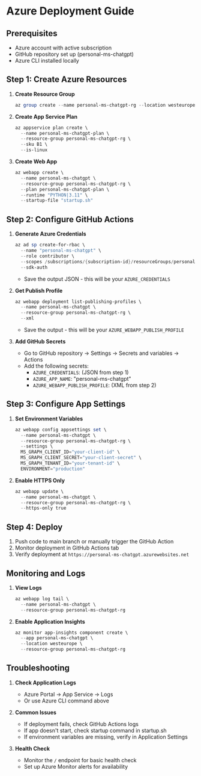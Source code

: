 # Azure Deployment Guide

## Prerequisites
- Azure account with active subscription
- GitHub repository set up (personal-ms-chatgpt)
- Azure CLI installed locally

## Step 1: Create Azure Resources

1. **Create Resource Group**
   ```powershell
   az group create --name personal-ms-chatgpt-rg --location westeurope
   ```

2. **Create App Service Plan**
   ```powershell
   az appservice plan create \
     --name personal-ms-chatgpt-plan \
     --resource-group personal-ms-chatgpt-rg \
     --sku B1 \
     --is-linux
   ```

3. **Create Web App**
   ```powershell
   az webapp create \
     --name personal-ms-chatgpt \
     --resource-group personal-ms-chatgpt-rg \
     --plan personal-ms-chatgpt-plan \
     --runtime "PYTHON|3.11" \
     --startup-file "startup.sh"
   ```

## Step 2: Configure GitHub Actions

1. **Generate Azure Credentials**
   ```powershell
   az ad sp create-for-rbac \
     --name "personal-ms-chatgpt" \
     --role contributor \
     --scopes /subscriptions/{subscription-id}/resourceGroups/personal-ms-chatgpt-rg \
     --sdk-auth
   ```
   - Save the output JSON - this will be your `AZURE_CREDENTIALS`

2. **Get Publish Profile**
   ```powershell
   az webapp deployment list-publishing-profiles \
     --name personal-ms-chatgpt \
     --resource-group personal-ms-chatgpt-rg \
     --xml
   ```
   - Save the output - this will be your `AZURE_WEBAPP_PUBLISH_PROFILE`

3. **Add GitHub Secrets**
   - Go to GitHub repository → Settings → Secrets and variables → Actions
   - Add the following secrets:
     - `AZURE_CREDENTIALS`: (JSON from step 1)
     - `AZURE_APP_NAME`: "personal-ms-chatgpt"
     - `AZURE_WEBAPP_PUBLISH_PROFILE`: (XML from step 2)

## Step 3: Configure App Settings

1. **Set Environment Variables**
   ```powershell
   az webapp config appsettings set \
     --name personal-ms-chatgpt \
     --resource-group personal-ms-chatgpt-rg \
     --settings \
     MS_GRAPH_CLIENT_ID="your-client-id" \
     MS_GRAPH_CLIENT_SECRET="your-client-secret" \
     MS_GRAPH_TENANT_ID="your-tenant-id" \
     ENVIRONMENT="production"
   ```

2. **Enable HTTPS Only**
   ```powershell
   az webapp update \
     --name personal-ms-chatgpt \
     --resource-group personal-ms-chatgpt-rg \
     --https-only true
   ```

## Step 4: Deploy

1. Push code to main branch or manually trigger the GitHub Action
2. Monitor deployment in GitHub Actions tab
3. Verify deployment at `https://personal-ms-chatgpt.azurewebsites.net`

## Monitoring and Logs

1. **View Logs**
   ```powershell
   az webapp log tail \
     --name personal-ms-chatgpt \
     --resource-group personal-ms-chatgpt-rg
   ```

2. **Enable Application Insights**
   ```powershell
   az monitor app-insights component create \
     --app personal-ms-chatgpt \
     --location westeurope \
     --resource-group personal-ms-chatgpt-rg
   ```

## Troubleshooting

1. **Check Application Logs**
   - Azure Portal → App Service → Logs
   - Or use Azure CLI command above

2. **Common Issues**
   - If deployment fails, check GitHub Actions logs
   - If app doesn't start, check startup command in startup.sh
   - If environment variables are missing, verify in Application Settings

3. **Health Check**
   - Monitor the `/` endpoint for basic health check
   - Set up Azure Monitor alerts for availability 